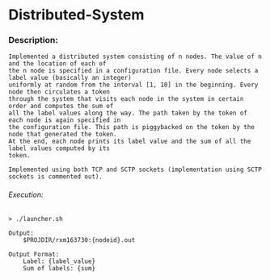 # Distributed-System

### Description:
	Implemented a distributed system consisting of n nodes. The value of n and the location of each of
	the n node is specified in a configuration file. Every node selects a label value (basically an integer)
	uniformly at random from the interval [1, 10] in the beginning. Every node then circulates a token
	through the system that visits each node in the system in certain order and computes the sum of
	all the label values along the way. The path taken by the token of each node is again specified in
	the configuration file. This path is piggybacked on the token by the node that generated the token.
	At the end, each node prints its label value and the sum of all the label values computed by its
	token.

	Implemented using both TCP and SCTP sockets (implementation using SCTP sockets is commented out).

###### Execution:
	> ./launcher.sh

	Output:
    	$PROJDIR/rxm163730:{nodeid}.out

	Output Format:
	    Label: {label_value}
	    Sum of labels: {sum}
